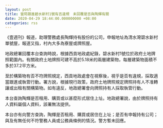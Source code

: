 ```yaml
---
layout: post
title: 當局跟進碧水新村1號有否違規　未回覆是否與陶輝有關
date: 2020-04-29 18:44:00.000000000 +08:00
categories: rss
---
```


《壹週刊》報道，助理警務處長陶輝持有股份的公司，申報地址為清水灣碧水新村單號屋，報道又指，村內大多為寮屋或牌照屋。

地政總署回覆本台查詢時說，根據西貢地政處紀錄，碧水新村1號位於政府土地牌照範圍內。有關政府土地牌照可建不高於5.18米的兩層建築物，每層建築物面積不多於37.2平方米。

至於構築物有否不符牌照規定，西貢地政處會在視察後，視乎是否有違規，採取適當跟進或執管行動。署方說，根據現行政策，政府土地牌照規定牌照持有人不准轉讓或出租有關構築物。如有違反，地政總署會向牌照持有人採取執管行動。

本台查詢陶輝是否租用、購買或以甚麼形式居住上址。地政總署說，由於牌照持有人資料屬個人資料，該署無法提供。

本台亦有向警方查詢，陶輝是否租用、購買或居住在上址；是否有申報持有公司；與及有無任何不符警務人員或公務員條例的情況。警方暫未回應。
